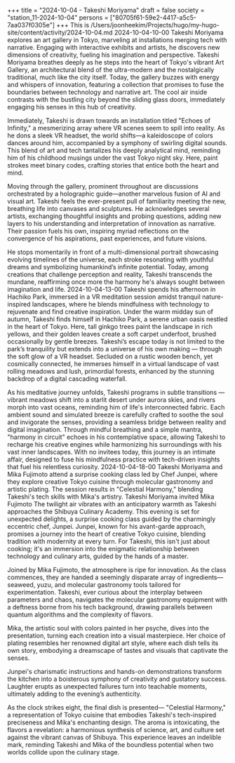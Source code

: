 +++
title = "2024-10-04 - Takeshi Moriyama"
draft = false
society = "station_11-2024-10-04"
persons = ["80705f61-59e2-4417-a5c5-7aa037f0305e"]
+++
This is /Users/joonheekim/Projects/hugo/my-hugo-site/content/activity/2024-10-04.md
2024-10-04-10-00
Takeshi Moriyama explores an art gallery in Tokyo, marveling at installations merging tech with narrative. Engaging with interactive exhibits and artists, he discovers new dimensions of creativity, fueling his imagination and perspective.
Takeshi Moriyama breathes deeply as he steps into the heart of Tokyo's vibrant Art Gallery, an architectural blend of the ultra-modern and the nostalgically traditional, much like the city itself. Today, the gallery buzzes with energy and whispers of innovation, featuring a collection that promises to fuse the boundaries between technology and narrative art. The cool air inside contrasts with the bustling city beyond the sliding glass doors, immediately engaging his senses in this hub of creativity.

Immediately, Takeshi is drawn towards an installation titled "Echoes of Infinity," a mesmerizing array where VR scenes seem to spill into reality. As he dons a sleek VR headset, the world shifts—a kaleidoscope of colors dances around him, accompanied by a symphony of swirling digital sounds. This blend of art and tech tantalizes his deeply analytical mind, reminding him of his childhood musings under the vast Tokyo night sky. Here, paint strokes meet binary codes, crafting stories that entice both the heart and mind.

Moving through the gallery, prominent throughout are discussions orchestrated by a holographic guide—another marvelous fusion of AI and visual art. Takeshi feels the ever-present pull of familiarity meeting the new, breathing life into canvases and sculptures. He acknowledges several artists, exchanging thoughtful insights and probing questions, adding new layers to his understanding and interpretation of innovation as narrative. Their passion fuels his own, inspiring myriad reflections on the convergence of his aspirations, past experiences, and future visions. 

He stops momentarily in front of a multi-dimensional portrait showcasing evolving timelines of the universe, each stroke resonating with youthful dreams and symbolizing humankind’s infinite potential. Today, among creations that challenge perception and reality, Takeshi transcends the mundane, reaffirming once more the harmony he's always sought between imagination and life.
2024-10-04-13-00
Takeshi spends his afternoon in Hachiko Park, immersed in a VR meditation session amidst tranquil nature-inspired landscapes, where he blends mindfulness with technology to rejuvenate and find creative inspiration.
Under the warm midday sun of autumn, Takeshi finds himself in Hachiko Park, a serene urban oasis nestled in the heart of Tokyo. Here, tall ginkgo trees paint the landscape in rich yellows, and their golden leaves create a soft carpet underfoot, brushed occasionally by gentle breezes. Takeshi’s escape today is not limited to the park’s tranquility but extends into a universe of his own making — through the soft glow of a VR headset. Secluded on a rustic wooden bench, yet cosmically connected, he immerses himself in a virtual landscape of vast rolling meadows and lush, primordial forests, enhanced by the stunning backdrop of a digital cascading waterfall.

As his meditative journey unfolds, Takeshi programs in subtle transitions — vibrant meadows shift into a starlit desert under aurora skies, and rivers morph into vast oceans, reminding him of life's interconnected fabric. Each ambient sound and simulated breeze is carefully crafted to soothe the soul and invigorate the senses, providing a seamless bridge between reality and digital imagination. Through mindful breathing and a simple mantra, "harmony in circuit" echoes in his contemplative space, allowing Takeshi to recharge his creative engines while harmonizing his surroundings with his vast inner landscapes. With no invitees today, this journey is an intimate affair, designed to fuse his mindfulness practice with tech-driven insights that fuel his relentless curiosity.
2024-10-04-18-00
Takeshi Moriyama and Mika Fujimoto attend a surprise cooking class led by Chef Junpei, where they explore creative Tokyo cuisine through molecular gastronomy and artistic plating. The session results in "Celestial Harmony," blending Takeshi's tech skills with Mika's artistry.
Takeshi Moriyama invited Mika Fujimoto
The twilight air vibrates with an anticipatory warmth as Takeshi approaches the Shibuya Culinary Academy. This evening is set for unexpected delights, a surprise cooking class guided by the charmingly eccentric chef, Junpei. Junpei, known for his avant-garde approach, promises a journey into the heart of creative Tokyo cuisine, blending tradition with modernity at every turn. For Takeshi, this isn't just about cooking; it's an immersion into the enigmatic relationship between technology and culinary arts, guided by the hands of a master.

Joined by Mika Fujimoto, the atmosphere is ripe for innovation. As the class commences, they are handed a seemingly disparate array of ingredients—seaweed, yuzu, and molecular gastronomy tools tailored for experimentation. Takeshi, ever curious about the interplay between parameters and chaos, navigates the molecular gastronomy equipment with a deftness borne from his tech background, drawing parallels between quantum algorithms and the complexity of flavors.

Mika, the artistic soul with colors painted in her psyche, dives into the presentation, turning each creation into a visual masterpiece. Her choice of plating resembles her renowned digital art style, where each dish tells its own story, embodying a dreamscape of tastes and visuals that captivate the senses. 

Junpei's charismatic instructions and hands-on demonstrations transform the kitchen into a boisterous symphony of creativity and gustatory success. Laughter erupts as unexpected failures turn into teachable moments, ultimately adding to the evening’s authenticity. 

As the clock strikes eight, the final dish is presented— "Celestial Harmony," a representation of Tokyo cuisine that embodies Takeshi's tech-inspired preciseness and Mika's enchanting design. The aroma is intoxicating, the flavors a revelation: a harmonious synthesis of science, art, and culture set against the vibrant canvas of Shibuya. This experience leaves an indelible mark, reminding Takeshi and Mika of the boundless potential when two worlds collide upon the culinary stage.
